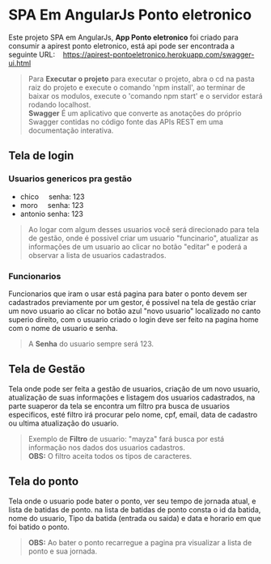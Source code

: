# SPA Em AngularJs Ponto eletronico
 Este projeto SPA em AngularJs, **App Ponto eletronico** foi criado para consumir a apirest ponto eletronico, está api pode ser encontrada a seguinte URL:&nbsp;&nbsp;&nbsp;&nbsp;https://apirest-pontoeletronico.herokuapp.com/swagger-ui.html  
> Para **Executar o projeto** para executar o projeto, abra o cd na pasta raiz do projeto e execute o comando 'npm install', ao terminar de baixar os modulos, execute o 'comando npm start' e o servidor estará rodando localhost.  
> **Swagger** É um aplicativo que converte as anotações do próprio Swagger contidas no código fonte das APIs REST em uma documentação interativa.  
## Tela de login 
### Usuarios genericos pra gestão  
- chico&nbsp;&nbsp;&nbsp;&nbsp;&nbsp;senha: 123 
- moro&nbsp;&nbsp;&nbsp;&nbsp;&nbsp;senha: 123
- antonio&nbsp;senha: 123
> Ao logar com algum desses usuarios você será direcionado para tela de gestão, onde é possivel criar um usuario "funcinario", atualizar as informações de um usuario ao clicar no botão "editar" e poderá a observar a lista de usuarios cadastrados.  
### Funcionarios
Funcionarios que iram o usar está pagina para bater o ponto devem ser cadastrados previamente por um gestor, é possivel na tela de gestão criar um novo usuario ao clicar no botão azul "novo usuario" localizado no canto superio direito, com o usuario criado o login deve ser feito na pagina home com o nome de usuario e senha.
> A **Senha** do usuario sempre será 123.

## Tela de Gestão
Tela onde pode ser feita a gestão de usuarios, criação de um novo usuario, atualização de suas informações e listagem dos usuarios cadastrados, na parte suaperor da tela se encontra um filtro pra busca de usuarios especificos, esté filtro irá procurar pelo nome, cpf, email, data de cadastro ou ultima atualização do usuario.
> Exemplo de **Filtro** de usuario:  "mayza" fará busca por está informação nos dados dos usuarios cadastros.  
> **OBS:** O filtro aceita todos os tipos de caracteres.

## Tela do ponto
Tela onde o usuario pode bater o ponto, ver seu tempo de jornada atual, e lista de batidas de ponto.
na lista de batidas de ponto consta o id da batida, nome do usuario, Tipo da batida (entrada ou saida) e data e horario em que foi batido o ponto.
> **OBS:** Ao bater o ponto recarregue a pagina pra visualizar a lista de ponto e sua jornada.